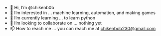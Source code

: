 - 👋 Hi, I’m @chikenb0b
- 👀 I’m interested in ... machine learning, automation, and making games
- 🌱 I’m currently learning ... to learn python 
- 💞️ I’m looking to collaborate on ... nothing yet
- 📫 How to reach me ... you can reach me at chikenbob230@gmail.com

<!---
chikenb0b/chikenb0b is a ✨ special ✨ repository because its `README.md` (this file) appears on your GitHub profile.
You can click the Preview link to take a look at your changes.
--->
